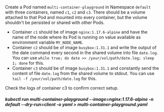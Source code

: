 Create a Pod named `multi-container-playground` in Namespace `default` with three containers, named `c1`, `c2` and `c3`.
There should be a volume attached to that Pod and mounted into every container, but the volume shouldn't be persisted or shared with other Pods.
- Container `c1` should be of image `nginx:1.17.6-alpine` and have the name of the node where its Pod is running on value available as environment variable `MY_NODE_NAME`.
- Container `c2` should be of image `busybox:1.31.1` and write the output of the date command every second in the shared volume into file `date.log`. You can use `while true; do date >> /your/vol/path/date.log; sleep 1; done` for this.
- Container `c3` should be of image `busybox:1.31.1` and constantly send the content of file `date.log` from the shared volume to stdout. You can use `tail -f /your/vol/path/date.log` for this.

Check the logs of container c3 to confirm correct setup.


##### kubectl run multi-container-playground --image=nginx:1.17.6-alpine -n default --dry-run=client -o yaml > multi-container-playground.yaml
